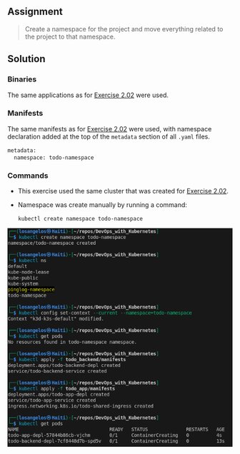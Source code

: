 ## Assignment

> Create a namespace for the project and move everything related to the project to that namespace.

## Solution

### Binaries

The same applications as for [Exercise 2.02](https://github.com/VikSil/DevOps_with_Kubernetes/tree/trunk/Part2/Exercise_2.02) were used.


### Manifests

The same manifests as for [Exercise 2.02](https://github.com/VikSil/DevOps_with_Kubernetes/tree/trunk/Part2/Exercise_2.02) were used, with namespace declaration added at the top of the `metadata` section of all `.yaml` files.

```
metadata:
  namespace: todo-namespace
```

### Commands

- This exercise used the same cluster that was created for [Exercise 2.02](https://raw.githubusercontent.com/VikSil/DevOps_with_Kubernetes/refs/heads/trunk/Part2/Exercise_2.02/Exercise_2.02_commands.png). 

- Namespace was create manually by running a command:

      kubectl create namespace todo-namespace 

![Commands for Exercise 2.04](https://raw.githubusercontent.com/VikSil/DevOps_with_Kubernetes/refs/heads/trunk/Part2/Exercise_2.04/Exercise_2.04_commands.png)

